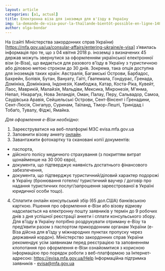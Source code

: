 ```yaml
---
layout: article
categories: [a1, actual]
title: Електронна віза для іноземця для в'їзду в Україну 
img: la-demande-de-visa-pour-la-thaïlande-bientôt-possible-en-ligne-1485712771905.jpg
author: olga-bondar
---
```

На (сайті Міністерства закордонних справ України)[https://mfa.gov.ua/ua/consular-affairs/entering-ukraine/e-visa] 
з’явилась інформація про те, що з 04 квітня 2018 р. іноземці з визначених 45 держав можуть звернутися за оформленням української 
електронної візи (е-Віза), що видається для разового в’їзду в Україну з туристичною або діловою метою строком до 30 днів.
Зокрема, така опція доступна для іноземців таких країн: Австралія,  Багамські Острови, Барбадос, Бахрейн, Болівія, Бутан, Вануату, Гаїті, 
Ґватемала, Гондурас, Ґренада, Домініка,   Домінікана, Індонезія, Камбоджа, Катар, Коста-Ріка, Кувейт, Лаос, Маврикій,   Малайзія, Мальдіви, Мексика, Мікронезія, М'янма, Непал, Нікараґуа, Нова Зеландія, Оман, Палау, Перу, Сальвадор, Самоа, Саудівська Аравія, Сейшельські Острови, Сент-Вінсент і Ґренадини, Сент-Люсія, Сінгапур, Суринам, Таїланд, Тімор-Лешті, Тринідад і Тобаґо, Тувалу, Фіджі, Ямайка.

 *Для оформлення е-Візи необхідно*:
1. Зареєструватися на веб-платформі МЗС evisa.mfa.gov.ua
2. Заповнити візову анкету [онлайн](https://evisa.mfa.gov.ua/).
3. Завантажити фотокартку та скановані копії документів:
- паспорта,
- дійсного полісу медичного страхування (з покриттям витрат щонайменше на 30 000 євро),
- документа, що підтверджує наявність достатнього фінансового забезпечення,
- документа, що підтверджує туристичний/діловий характер подорожі в Україну (бронювання готелю/ туристичний ваучер / договір про надання 
туристичних послуг/запрошення зареєстрованої в Україні юридичної особи тощо).

4. Сплатити онлайн консульський збір (65 дол.США) банківською карткою.
Рішення про оформлення е-Візи або візову відмову надсилається на електронну пошту заявників у термін до 9 робочих днів з дня успішної 
реєстрації анкети і сплати консульського збору.
Для в’їзду в Україну потрібно роздрукувати отриману е-Візу та пред’явити разом з паспортом прикордонним органам України (е-Віза дійсна 
для в’їзду у міжнародних пунктах пропуску через державний кордон).
Міністерство закордонних справ України рекомендує усім заявникам перед реєстрацією та заповненням клопотання про оформлення е-Візи 
ознайомитися з корисною інформацією про порядок роботи з веб-платформою за Інтернет-адресою: https://evisa.mfa.gov.ua/Help
Інформаційна підтримка заявників -  evisa@mfa.gov.ua
